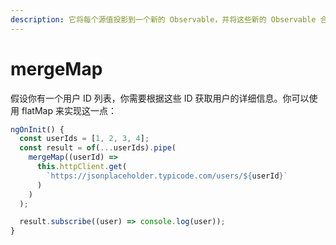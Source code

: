 ```yaml
---
description: 它将每个源值投影到一个新的 Observable，并将这些新的 Observable 合并到输出的 Observable 中
---
```


# mergeMap

假设你有一个用户 ID 列表，你需要根据这些 ID 获取用户的详细信息。你可以使用 flatMap 来实现这一点：

```javascript
ngOnInit() {
  const userIds = [1, 2, 3, 4];
  const result = of(...userIds).pipe(
    mergeMap((userId) =>
      this.httpClient.get(
        `https://jsonplaceholder.typicode.com/users/${userId}`
      )
    )
  );

  result.subscribe((user) => console.log(user));
}

```
